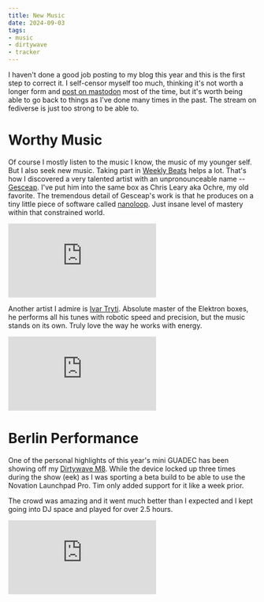 ```yaml
---
title: New Music
date: 2024-09-03
tags:
- music
- dirtywave
- tracker
---
```


I haven't done a good job posting to my blog this year and this is the first step to correct it. I self-censor myself too much, thinking it's not worth a longer form and [post on mastodon](https://mastodon.social/@jimmac) most of the time, but it's worth being able to go back to things as I've done many times in the past. The stream on fediverse is just too strong to be able to.

# Worthy Music
Of course I mostly listen to the music I know, the music of my younger self. But I also seek new music. Taking part in [Weekly Beats](https://weeklybeats.com) helps a lot. That's how I discovered a very talented artist with an unpronounceable name -- [Gesceap](https://gesceap.bandcamp.com/). I've put him into the same box as Chris Leary aka Ochre, my old favorite. The tremendous detail of Gesceap's work is that he produces on a tiny little piece of software called [nanoloop](https://nanoloop.com/iphone/index.html). Just insane level of mastery within that constrained world.

<iframe class="full" src="https://www.youtube.com/embed/C1FFbwOMZrA?si=qeDyGJfZb_I3pgIY" title="YouTube video player" frameborder="0" allow="accelerometer; autoplay; clipboard-write; encrypted-media; gyroscope; picture-in-picture; web-share" referrerpolicy="strict-origin-when-cross-origin" allowfullscreen></iframe>

Another artist I admire is [Ivar Tryti](https://ivartryti.bandcamp.com/). Absolute master of the Elektron boxes, he performs all his tunes with robotic speed and precision, but the music stands on its own. Truly love the way he works with energy.

<iframe class="full" src="https://www.youtube.com/embed/VyKmR5lUvuY?si=aSzCzMd2IYUcc11L" title="YouTube video player" frameborder="0" allow="accelerometer; autoplay; clipboard-write; encrypted-media; gyroscope; picture-in-picture; web-share" referrerpolicy="strict-origin-when-cross-origin" allowfullscreen></iframe>

# Berlin Performance
One of the personal highlights of this year's mini GUADEC has been showing off my [Dirtywave M8](https://dirtywave.com). While the device locked up three times during the show (eek) as I was sporting a beta build to be able to use the Novation Launchpad Pro. Tim only added support for it like a week prior.

The crowd was amazing and it went much better than I expected and I kept going into DJ space and played for over 2.5 hours.

<iframe class="full" src="https://www.youtube.com/embed/KfoFjA5NfWk?si=JbPquxpQGNP_XbvH" title="YouTube video player" frameborder="0" allow="accelerometer; autoplay; clipboard-write; encrypted-media; gyroscope; picture-in-picture; web-share" referrerpolicy="strict-origin-when-cross-origin" allowfullscreen></iframe>
